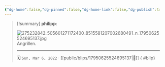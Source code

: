 ```yaml
---
{"dg-home":false,"dg-pinned":false,"dg-home-link":false,"dg-publish":true,"tags":["dgblip"],"disabled rules":["yaml-title","yaml-title-alias","file-name-heading"],"title":"philipp on instagram @ 2022-03-06","created-date":"2022-03-06T16:00:00","updated-date":"2025-05-02T17:43:08","dg-path":"blips/17950625524695137.md","permalink":"/blips/17950625524695137/","dgPassFrontmatter":true}
---
```


> [!summary] **philipp**:
>
> ![275232842_505601271172400_8515581207002680491_n_17950625524695137.jpg](/img/user/attachments/275232842_505601271172400_8515581207002680491_n_17950625524695137.jpg)
> Angrillen.
> - - -
>
> 🗓️ `Sun, Mar 6, 2022` · [[public/blips/17950625524695137\|🔗]]
{ #blip}

